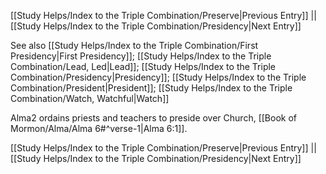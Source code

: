 [[Study Helps/Index to the Triple Combination/Preserve|Previous Entry]]  ||  [[Study Helps/Index to the Triple Combination/Presidency|Next Entry]]

 See also [[Study Helps/Index to the Triple Combination/First Presidency|First Presidency]]; [[Study Helps/Index to the Triple Combination/Lead, Led|Lead]]; [[Study Helps/Index to the Triple Combination/Presidency|Presidency]]; [[Study Helps/Index to the Triple Combination/President|President]]; [[Study Helps/Index to the Triple Combination/Watch, Watchful|Watch]]

 Alma2 ordains priests and teachers to preside over Church, [[Book of Mormon/Alma/Alma 6#^verse-1|Alma 6:1]].

[[Study Helps/Index to the Triple Combination/Preserve|Previous Entry]]  ||  [[Study Helps/Index to the Triple Combination/Presidency|Next Entry]]
